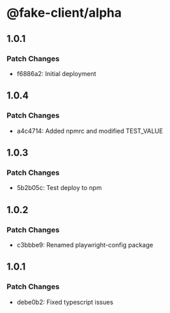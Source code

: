 # @fake-client/alpha

## 1.0.1

### Patch Changes

- f6886a2: Initial deployment

## 1.0.4

### Patch Changes

- a4c4714: Added npmrc and modified TEST_VALUE

## 1.0.3

### Patch Changes

- 5b2b05c: Test deploy to npm

## 1.0.2

### Patch Changes

- c3bbbe9: Renamed playwright-config package

## 1.0.1

### Patch Changes

- debe0b2: Fixed typescript issues
